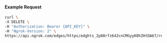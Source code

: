 <!-- Code generated for API Clients. DO NOT EDIT. -->

#### Example Request

```bash
curl \
-X DELETE \
-H "Authorization: Bearer {API_KEY}" \
-H "Ngrok-Version: 2" \
https://api.ngrok.com/edges/https/edghts_2p88rfz642cnCMGyyK0hZHtDA67/routes/edghtsrt_2p88rk5PGa8Rv48pRPEkuZThbLV/response_headers
```
